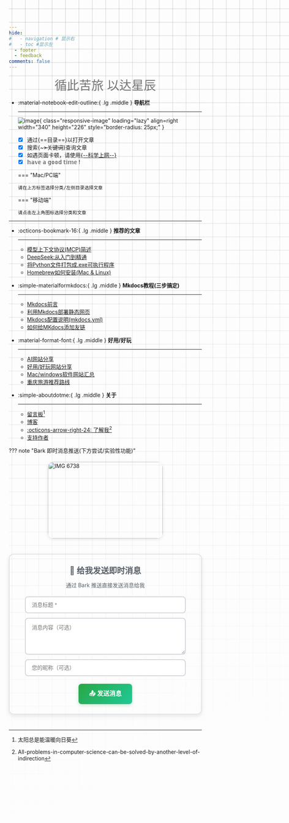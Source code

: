```yaml
---
hide:
#   - navigation # 显示右
#   - toc #显示左
  - footer
  - feedback
comments: false
---
```



<center><font  color= #757575 size=6.5 >循此苦旅 以达星辰</font></center>

<div class="grid cards" markdown>

-   :material-notebook-edit-outline:{ .lg .middle } __导航栏__

    ---
    ![image](https://pic1.zhimg.com/80/v2-b9ae6898d33359da6be815bf60626af2_1440w.webp?source=2c26e567){ class="responsive-image" loading="lazy" align=right width="340" height="226" style="border-radius: 25px;" }

    - [x] 通过{==目录==}以打开文章
    - [x] 搜索{~~~>关键词~~}查询文章
    - [x] 如遇页面卡顿，请使用[{--科学上网--}](blog/technique%20sharing/kexue.md)
    - [x] 𝕙𝕒𝕧𝕖 𝕒 𝕘𝕠𝕠𝕕 𝕥𝕚𝕞𝕖 !  

    === "Mac/PC端"

        请在上方标签选择分类/左侧目录选择文章

    === "移动端"

        请点击左上角图标选择分类和文章
    
</div>
<style>
    @media only screen and (max-width: 768px) {
        .responsive-image {
            display: none;
        }
    }
</style>


***  


<div class="grid cards" markdown>

-   :octicons-bookmark-16:{ .lg .middle } __推荐的文章__

    ---

    - [模型上下文协议(MCP)简述](develop/AI/mcp.md)
    - [DeepSeek:从入门到精通](develop/deepseek.md)
    - [将Python文件打包成.exe可执行程序](blog/py/python.md)
    - [Homebrew如何安装(Mac & Linux)](blog/Mac/homebrew.md) 
    
-   :simple-materialformkdocs:{ .lg .middle } __Mkdocs教程(三步搞定)__

    ---
    
    - [Mkdocs前言](blog/Mkdocs/mkfirst.md)
    - [利用Mkdocs部署静态网页](blog/Mkdocs/mkdocs1.md)
    - [Mkdocs配置说明(mkdocs.yml)](blog/Mkdocs/mkdocs2.md)   
    - [如何给MKdocs添加友链](blog/Mkdocs/linktech.md)


-   :material-format-font:{ .lg .middle } __好用/好玩__

    ---

    - [AI网站分享](develop/AI.md)
    - [好用/好玩网站分享](blog/Webplay.md)
    - [Mac/windows软件网站汇总](blog/macsoft.md)
    - [重庆旅游推荐路线](trip/InCQ/CQ.md)
    
-   :simple-aboutdotme:{ .lg .middle } __关于__

    ---

    - [留言板](waline.md)[^Knowing-that-loving-you-has-no-ending] 
    - [博客](blog/index.md)
    - [:octicons-arrow-right-24: 了解我](about/geren.md)[^see-how-much-I-love-you]
    - [支持作者](about/zcw.md) 
</div>


[^Knowing-that-loving-you-has-no-ending]:太阳总是能温暖向日葵  
[^see-how-much-I-love-you]:All-problems-in-computer-science-can-be-solved-by-another-level-of-indirection



<!--  
____    __    ____  ______   ______   ____    __    ____  __  .__   __. 
\   \  /  \  /   / /      | /  __  \  \   \  /  \  /   / |  | |  \ |  | 
 \   \/    \/   / |  ,----'|  |  |  |  \   \/    \/   /  |  | |   \|  | 
  \            /  |  |     |  |  |  |   \            /   |  | |  . `  | 
   \    /\    /   |  `----.|  `--'  |    \    /\    /    |  | |  |\   | 
    \__/  \__/     \______| \______/      \__/  \__/     |__| |__| \__| 
-->



<!-- 发邮件(1) 微信(2) MKdocs视频教程(3)
{ .annotate }

1. 点击右下角[:material-email:](mailto:<wangkewen821@gmail.com>)即可发送邮件.
2. TEL:18939533255(微信号)
3. 点击右下角[:simple-bilibili:](https://space.bilibili.com/1407028951/lists/4566631?type=series)图标查看视频教程. -->


<style>
.md-grid {
  max-width: 1220px;
}
</style>


<style>
body {
  position: relative; /* 确保 body 元素的 position 属性为非静态值 */
}

body::before {
  --size: 35px; /* 调整网格单元大小 */
  --line: color-mix(in hsl, canvasText, transparent 80%); /* 调整线条透明度 */
  content: '';
  height: 100vh;
  /* width: 100%; */
  width: 100vw;
  position: absolute; /* 修改为 absolute 以使其随页面滚动 */
  background: linear-gradient(
        90deg,
        var(--line) 1px,
        transparent 1px var(--size)
      )
      50% 50% / var(--size) var(--size),
    linear-gradient(var(--line) 1px, transparent 1px var(--size)) 50% 50% /
      var(--size) var(--size);
  -webkit-mask: linear-gradient(-20deg, transparent 50%, white);
          mask: linear-gradient(-20deg, transparent 50%, white);
  top: 0;
  transform-style: flat;
  pointer-events: none;
  z-index: -1;
}

@media (max-width: 768px) {
  body::before {
    display: none; /* 在手机端隐藏网格效果 */
  }
}
</style>






<script async src="https://pagead2.googlesyndication.com/pagead/js/adsbygoogle.js?client=ca-pub-2327435979273742"
     crossorigin="anonymous"></script>

<script async custom-element="amp-auto-ads"
        src="https://cdn.ampproject.org/v0/amp-auto-ads-0.1.js">
</script>
<amp-auto-ads type="adsense"
        data-ad-client="ca-pub-2327435979273742">
</amp-auto-ads>


??? note "Bark 即时消息推送(下方尝试/实验性功能)"
    <!-- Bark 消息推送表单 -->
    <div style="display: flex; justify-content: center; margin: 20px 0;">
    <img src="https://s1.imagehub.cc/images/2025/05/28/a66589b017a16ce2dc4ade5d50192f6a.jpeg" 
         alt="IMG 6738" 
         width="300" 
         height="200" 
         style="border-radius: 15px; box-shadow: 0 2px 8px rgba(0,0,0,0.1);">
    </div>

<div align="center" style="margin: 40px 0; padding: 25px; border: 2px solid #e1e4e8; border-radius: 12px; box-shadow: 0 4px 12px rgba(0,0,0,0.1);">
    <h3 style="margin-top: 0; color: #586069; font-size: 1.5em; margin-bottom: 8px;">📱 给我发送即时消息</h3>
    <p style="color: #586069; font-size: 14px; margin-bottom: 20px;">通过 Bark 推送直接发送消息给我</p>
    <form id="bark-form" onsubmit="sendBarkMessage(event)" style="max-width: 420px; margin: 0 auto;">
        <div style="margin-bottom: 12px;">
            <input type="text" id="message-title" placeholder="消息标题 *" required
                  style="width: 100%; border: 2px solid #d1d5da; padding: 12px 16px; border-radius: 8px; font-size: 14px; transition: border-color 0.3s ease; box-sizing: border-box;">
        </div>
        <div style="margin-bottom: 12px;">
            <textarea id="message-body" placeholder="消息内容（可选）" rows="4"
                      style="width: 100%; border: 2px solid #d1d5da; padding: 12px 16px; border-radius: 8px; font-size: 14px; resize: vertical; transition: border-color 0.3s ease; box-sizing: border-box; font-family: inherit;"></textarea>
        </div>
        <div style="margin-bottom: 20px;">
            <input type="text" id="sender-name" placeholder="您的昵称（可选）"
                  style="width: 100%; border: 2px solid #d1d5da; padding: 12px 16px; border-radius: 8px; font-size: 14px; transition: border-color 0.3s ease; box-sizing: border-box;">
        </div>
        <button type="submit" id="send-btn"
                style="background: linear-gradient(135deg, #28a745 0%, #20c997 100%); color: white; border: none; padding: 12px 24px; border-radius: 8px; cursor: pointer; font-size: 16px; font-weight: 600; transition: all 0.3s ease; box-shadow: 0 2px 8px rgba(40, 167, 69, 0.3); min-width: 140px;">
            📤 发送消息
        </button>
    </form>
    <div id="message-status" style="margin-top: 20px; padding: 12px 20px; border-radius: 8px; display: none; font-weight: 500; transition: all 0.3s ease;"></div>
</div>
<style>
/* Bark 表单样式增强 */
#bark-form input:focus,
#bark-form textarea:focus {
    border-color: #28a745 !important;
    outline: none;
    box-shadow: 0 0 0 3px rgba(40, 167, 69, 0.1);
}
#send-btn:hover {
    background: linear-gradient(135deg, #218838 0%, #17a2b8 100%) !important;
    transform: translateY(-2px);
    box-shadow: 0 4px 12px rgba(40, 167, 69, 0.4);
}
#send-btn:active {
    transform: translateY(0);
    box-shadow: 0 2px 6px rgba(40, 167, 69, 0.3);
}
#send-btn:disabled {
    background: #6c757d !important;
    cursor: not-allowed !important;
    transform: none !important;
    box-shadow: none !important;
}
/* 移动端优化 */
@media (max-width: 768px) {
    #bark-form {
        max-width: 90% !important;
    }
    #bark-form input,
    #bark-form textarea {
        font-size: 16px !important; /* 防止 iOS 缩放 */
    }
}
</style>
<script>
// Bark 配置
const BARK_BASE_URL = 'https://api.day.app/SbAMEuK6WagQiFzAifiyKJ';
// 主要的 Bark 消息发送函数
async function sendBarkMessage(event) {
    event.preventDefault();    
    const form = event.target;
    const title = document.getElementById('message-title').value.trim();
    const body = document.getElementById('message-body').value.trim();
    const senderName = document.getElementById('sender-name').value.trim();
    const sendBtn = document.getElementById('send-btn');    
    // 输入验证
    if (!title) {
        showStatus('❌ 请输入消息标题', 'error');
        return;
    }
    if (title.length > 100) {
        showStatus('❌ 标题长度不能超过100个字符', 'error');
        return;
    }
    // 构建完整消息内容
    let fullBody = body || '';
    if (senderName) {
        fullBody += fullBody ? `\n\n来自：${senderName}` : `来自：${senderName}`;
    }
    // 设置发送中状态
    sendBtn.disabled = true;
    sendBtn.innerHTML = '📤 发送中...';
    showStatus('📡 正在发送消息...', 'info');  
    try {
        const success = await sendBarkMessage_internal(title, fullBody);
        if (success) {
            showStatus('✅ 消息发送成功！您应该能在设备上收到推送通知', 'success');
            form.reset();
        } else {
            showStatus('❌ 发送失败，请稍后重试', 'error');
        }
    } catch (error) {
        console.error('Bark 发送错误:', error);
        showStatus('❌ 发送过程中出现错误，请稍后重试', 'error');
    } finally {
        sendBtn.disabled = false;
        sendBtn.innerHTML = '📤 发送消息';
    }
}
// 使用图片加载方式发送 Bark 消息
function sendBarkMessage_internal(title, body) {
    return new Promise((resolve) => {
        const encodedTitle = encodeURIComponent(title);
        const encodedBody = encodeURIComponent(body || ''); 
        const barkUrl = body 
            ? `${BARK_BASE_URL}/${encodedTitle}/${encodedBody}`
            : `${BARK_BASE_URL}/${encodedTitle}`;
        const img = new Image();
        // 设置超时，2秒后认为发送成功
        const timeoutId = setTimeout(() => {
            resolve(true);
        }, 2000);
        img.onload = () => {
            clearTimeout(timeoutId);
            resolve(true);
        };
        img.onerror = () => {
            clearTimeout(timeoutId);
            resolve(true); // Bark API 不返回图片，错误是正常的
        };
        // 添加时间戳避免缓存
        img.src = barkUrl + '?t=' + Date.now();
    });
}
function showStatus(message, type) {
    const statusDiv = document.getElementById('message-status');
    statusDiv.style.display = 'block';
    statusDiv.textContent = message;
    // 设置样式
    const styles = {
        success: {
            backgroundColor: '#d4edda',
            color: '#155724',
            border: '2px solid #c3e6cb'
        },
        error: {
            backgroundColor: '#f8d7da',
            color: '#721c24',
            border: '2px solid #f5c6cb'
        },
        info: {
            backgroundColor: '#d1ecf1',
            color: '#0c5460',
            border: '2px solid #bee5eb'
        }
    };
    const style = styles[type] || styles.info;
    Object.assign(statusDiv.style, style);
    // 自动隐藏消息
    const hideDelay = type === 'success' ? 5000 : type === 'error' ? 8000 : 3000;
    setTimeout(() => {
        if (statusDiv.style.display !== 'none') {
            statusDiv.style.display = 'none';
        }
    }, hideDelay);
}
// 页面加载完成后的初始化
document.addEventListener('DOMContentLoaded', function() {
    // 添加输入框焦点样式
    const inputs = document.querySelectorAll('#bark-form input, #bark-form textarea');
    inputs.forEach(input => {
        input.addEventListener('focus', function() {
            this.style.borderColor = '#28a745';
            this.style.boxShadow = '0 0 0 3px rgba(40, 167, 69, 0.1)';
        });
        input.addEventListener('blur', function() {
            this.style.borderColor = '#d1d5da';
            this.style.boxShadow = 'none';
        });
    });
    // 添加标题字符计数
    const titleInput = document.getElementById('message-title');
    if (titleInput) {
        titleInput.addEventListener('input', function() {
            const length = this.value.length;
            if (length > 100) {
                this.style.borderColor = '#dc3545';
            } else if (length > 80) {
                this.style.borderColor = '#ffc107';
            } else {
                this.style.borderColor = '#28a745';
            }
        });
    }
});
</script>

<meta name="360-site-verification" content="e446c2fbb2bc162d99fd745850b990a2" />